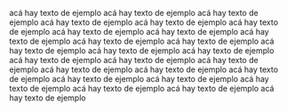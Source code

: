 acá hay texto de ejemplo
acá hay texto de ejemplo
acá hay texto de ejemplo
acá hay texto de ejemplo
acá hay texto de ejemplo
acá hay texto de ejemplo
acá hay texto de ejemplo
acá hay texto de ejemplo
acá hay texto de ejemplo
acá hay texto de ejemplo
acá hay texto de ejemplo
acá hay texto de ejemplo
acá hay texto de ejemplo
acá hay texto de ejemplo
acá hay texto de ejemplo
acá hay texto de ejemplo
acá hay texto de ejemplo
acá hay texto de ejemplo
acá hay texto de ejemplo
acá hay texto de ejemplo
acá hay texto de ejemplo
acá hay texto de ejemplo
acá hay texto de ejemplo
acá hay texto de ejemplo
acá hay texto de ejemplo
acá hay texto de ejemplo